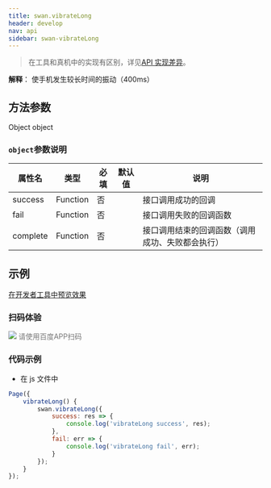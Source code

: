 ```yaml
---
title: swan.vibrateLong
header: develop
nav: api
sidebar: swan-vibrateLong
---
```



 

> 在工具和真机中的实现有区别，详见[API 实现差异](https://smartprogram.baidu.com/docs/develop/devtools/diff/)。

**解释**： 使手机发生较长时间的振动（400ms）

  

## 方法参数 

Object object

### `object`参数说明  

|属性名 |类型  |必填 | 默认值 |说明|
|---- | ---- | ---- | ----|----|
|success| Function  |  否  | |接口调用成功的回调|
|fail  |  Function  |  否 | | 接口调用失败的回调函数|
|complete  |  Function |   否 | | 接口调用结束的回调函数（调用成功、失败都会执行）|

## 示例
<a href="swanide://fragment/e87388ef787854a02ca900c6c28307dd1569483846383" title="在开发者工具中预览效果" target="_self">在开发者工具中预览效果</a>


### 扫码体验

<div class='scan-code-container'>
    <img src="https://b.bdstatic.com/miniapp/assets/images/doc_demo/vibrate.png" class="demo-qrcode-image" />
    <font color=#777 12px>请使用百度APP扫码</font>
</div>


###  代码示例 




* 在 js 文件中

```js
Page({
    vibrateLong() {
        swan.vibrateLong({
            success: res => {
                console.log('vibrateLong success', res);
            },
            fail: err => {
                console.log('vibrateLong fail', err);
            }
        });
    }
});
```



